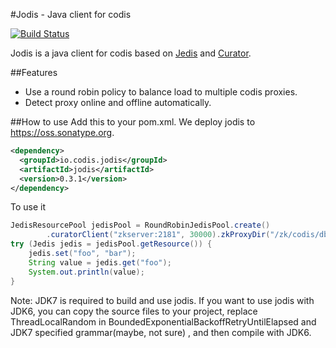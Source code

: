 #Jodis - Java client for codis

[![Build Status](https://travis-ci.org/CodisLabs/jodis.svg)](https://travis-ci.org/CodisLabs/jodis)

Jodis is a java client for codis based on [Jedis](https://github.com/xetorthio/jedis) and [Curator](http://curator.apache.org/).

##Features
- Use a round robin policy to balance load to multiple codis proxies.
- Detect proxy online and offline automatically.

##How to use
Add this to your pom.xml. We deploy jodis to https://oss.sonatype.org.
```xml
<dependency>
  <groupId>io.codis.jodis</groupId>
  <artifactId>jodis</artifactId>
  <version>0.3.1</version>
</dependency>
```
To use it
```java
JedisResourcePool jedisPool = RoundRobinJedisPool.create()
        .curatorClient("zkserver:2181", 30000).zkProxyDir("/zk/codis/db_xxx/proxy").build();
try (Jedis jedis = jedisPool.getResource()) {
    jedis.set("foo", "bar");
    String value = jedis.get("foo");
    System.out.println(value);
}
```
Note: JDK7 is required to build and use jodis. If you want to use jodis with JDK6, you can copy the source files to your project, replace ThreadLocalRandom in BoundedExponentialBackoffRetryUntilElapsed and JDK7 specified grammar(maybe, not sure) , and then compile with JDK6.
